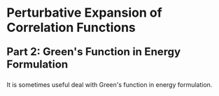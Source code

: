 <style>
    .katex {
        font-size: 1.1em;
    }
    .remark {
        border-radius: 15px;
        padding: 20px;
        background-color: SeaGreen;
        color: White;
    }
    .result {
        border-radius: 15px;
        padding: 20px;
        background-color: DarkSlateBlue;
        color: White;
    }
    .imgtext{
        display: flex;
        align-items: center;
        justify-content: center;
    }
</style>

# Perturbative Expansion of <br>Correlation Functions

<font size=5>

**Part 2: Green's Function in Energy Formulation**

</font>

It is sometimes useful deal with Green's function in energy formulation. 
